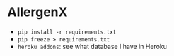 # AllergenX

- `pip install -r requirements.txt`
- `pip freeze > requirements.txt`
- `heroku addons`: see what database I have in Heroku

